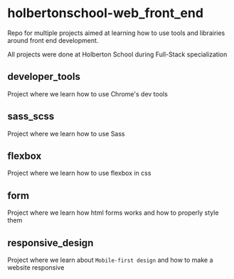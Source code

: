 # holbertonschool-web_front_end
Repo for multiple projects aimed at learning how to use tools and librairies around front end development.

All projects were done at Holberton School during Full-Stack specialization

## developer_tools
Project where we learn how to use Chrome's dev tools

## sass_scss
Project where we learn how to use Sass

## flexbox
Project where we learn how to use flexbox in css

## form
Project where we learn how html forms works and how to properly style them

## responsive_design
Project where we learn about `Mobile-first design` and how to make a website responsive